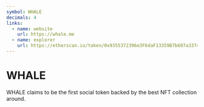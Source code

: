 ```yaml
---
symbol: WHALE
decimals: 4
links:
  - name: website
    url: https://whale.me
  - name: explorer
    url: https://etherscan.io/token/0x9355372396e3F6daF13359B7b607a3374cc638e0
---
```


# WHALE

WHALE claims to be the first social token backed by the best NFT collection around.
